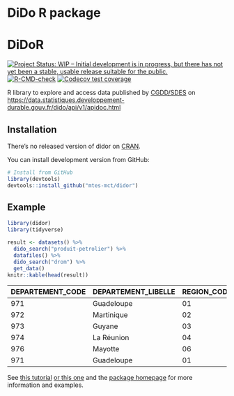 DiDo R package
================

<!-- README.md is generated from README.Rmd. Please edit that file -->

# DiDoR

<!-- badges: start -->

[<img src="https://www.repostatus.org/badges/latest/wip.svg"
target="_blank"
alt="Project Status: WIP – Initial development is in progress, but there has not yet been a stable, usable release suitable for the public." />](https://www.repostatus.org/#wip)
[![R-CMD-check](https://github.com/MTES-MCT/didor/workflows/R-CMD-check/badge.svg)](https://github.com/MTES-MCT/didor/actions/workflows/check-release.yaml)
[![Codecov test
coverage](https://codecov.io/gh/nbc/didor/branch/main/graph/badge.svg)](https://codecov.io/gh/nbc/didor?branch=main)
<!-- badges: end -->

R library to explore and access data published by
[CGDD/SDES](https://www.statistiques.developpement-durable.gouv.fr/) on
<https://data.statistiques.developpement-durable.gouv.fr/dido/api/v1/apidoc.html>

## Installation

There’s no released version of didor on
[CRAN](https://CRAN.R-project.org).

You can install development version from GitHub:

``` r
# Install from GitHub
library(devtools)
devtools::install_github("mtes-mct/didor")
```

## Example

``` r
library(didor)
library(tidyverse)

result <- datasets() %>%
  dido_search("produit-petrolier") %>%
  datafiles() %>%
  dido_search("drom") %>%
  get_data()
knitr::kable(head(result))
```

| DEPARTEMENT_CODE | DEPARTEMENT_LIBELLE | REGION_CODE | REGION_LIBELLE | ANNEE | ESSENCE_M3 | GAZOLE_M3 | FIOUL_M3 | GPL_M3 | CARBUREACTEUR_M3 |
|:-----------------|:--------------------|:------------|:---------------|:------|:-----------|:----------|:---------|:-------|:-----------------|
| 971              | Guadeloupe          | 01          | Guadeloupe     | 2021  | 118664     | 190809    | 246583   | 20837  | 107177           |
| 972              | Martinique          | 02          | Martinique     | 2021  | 125134     | 171964    | 377837   | 17536  | 88983            |
| 973              | Guyane              | 03          | Guyane         | 2021  | 39528      | 106097    | 78464    | 8826   | 35147            |
| 974              | La Réunion          | 04          | La Réunion     | 2021  | 151834     | 494126    | 266309   | 38040  | 192811           |
| 976              | Mayotte             | 06          | Mayotte        | 2021  | 22575      | 133408    | 0        | 11427  | 7061             |
| 971              | Guadeloupe          | 01          | Guadeloupe     | 2020  | 112378     | 187242    | 273707   | 21455  | 96587            |

See [this
tutorial](https://mtes-mct.github.io/didor/articles/premiers_pas.html)
[or this
one](https://mtes-mct.github.io/didor/articles/tutoriel_didor.html) and
the [package homepage](https://mtes-mct.github.io/didor/) for more
information and examples.
